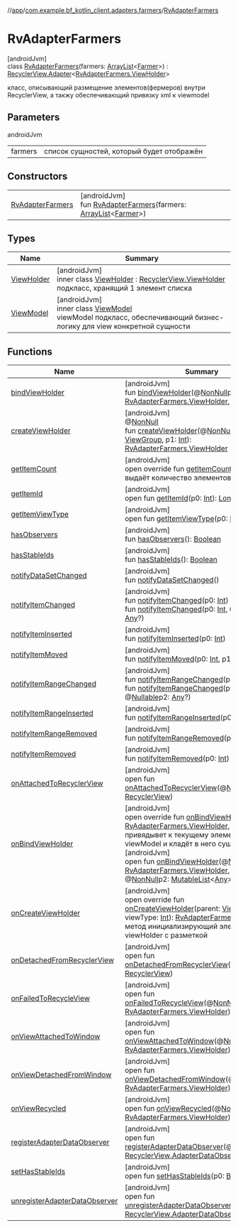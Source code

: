 //[app](../../../index.md)/[com.example.bf_kotlin_client.adapters.farmers](../index.md)/[RvAdapterFarmers](index.md)

# RvAdapterFarmers

[androidJvm]\
class [RvAdapterFarmers](index.md)(farmers: [ArrayList](https://kotlinlang.org/api/latest/jvm/stdlib/kotlin.collections/-array-list/index.html)&lt;[Farmer](../../com.example.bf_kotlin_client.dtos.entities/-farmer/index.md)&gt;) : [RecyclerView.Adapter](https://developer.android.com/reference/kotlin/androidx/recyclerview/widget/RecyclerView.Adapter.html)&lt;[RvAdapterFarmers.ViewHolder](-view-holder/index.md)&gt; 

класс, описывающий размещение элементов(фермеров) внутри RecyclerView, а такжу обеспечивающий привязку xml к viewmodel

## Parameters

androidJvm

| | |
|---|---|
| farmers | список сущностей, который будет отображён |

## Constructors

| | |
|---|---|
| [RvAdapterFarmers](-rv-adapter-farmers.md) | [androidJvm]<br>fun [RvAdapterFarmers](-rv-adapter-farmers.md)(farmers: [ArrayList](https://kotlinlang.org/api/latest/jvm/stdlib/kotlin.collections/-array-list/index.html)&lt;[Farmer](../../com.example.bf_kotlin_client.dtos.entities/-farmer/index.md)&gt;) |

## Types

| Name | Summary |
|---|---|
| [ViewHolder](-view-holder/index.md) | [androidJvm]<br>inner class [ViewHolder](-view-holder/index.md) : [RecyclerView.ViewHolder](https://developer.android.com/reference/kotlin/androidx/recyclerview/widget/RecyclerView.ViewHolder.html)<br>подкласс, хранящий 1 элемент списка |
| [ViewModel](-view-model/index.md) | [androidJvm]<br>inner class [ViewModel](-view-model/index.md)<br>viewModel подкласс, обеспечивающий бизнес-логику для view конкретной сущности |

## Functions

| Name | Summary |
|---|---|
| [bindViewHolder](index.md#-1636801881%2FFunctions%2F-912451524) | [androidJvm]<br>fun [bindViewHolder](index.md#-1636801881%2FFunctions%2F-912451524)(@[NonNull](https://developer.android.com/reference/kotlin/androidx/annotation/NonNull.html)p0: [RvAdapterFarmers.ViewHolder](-view-holder/index.md), p1: [Int](https://kotlinlang.org/api/latest/jvm/stdlib/kotlin/-int/index.html)) |
| [createViewHolder](../../com.example.bf_kotlin_client.adapters.support/-rv-adapter-support/index.md#1423244545%2FFunctions%2F-912451524) | [androidJvm]<br>@[NonNull](https://developer.android.com/reference/kotlin/androidx/annotation/NonNull.html)<br>fun [createViewHolder](../../com.example.bf_kotlin_client.adapters.support/-rv-adapter-support/index.md#1423244545%2FFunctions%2F-912451524)(@[NonNull](https://developer.android.com/reference/kotlin/androidx/annotation/NonNull.html)p0: [ViewGroup](https://developer.android.com/reference/kotlin/android/view/ViewGroup.html), p1: [Int](https://kotlinlang.org/api/latest/jvm/stdlib/kotlin/-int/index.html)): [RvAdapterFarmers.ViewHolder](-view-holder/index.md) |
| [getItemCount](get-item-count.md) | [androidJvm]<br>open override fun [getItemCount](get-item-count.md)(): [Int](https://kotlinlang.org/api/latest/jvm/stdlib/kotlin/-int/index.html)<br> выдаёт количество элементов/сущностей |
| [getItemId](../../com.example.bf_kotlin_client.adapters.support/-rv-adapter-support/index.md#725914875%2FFunctions%2F-912451524) | [androidJvm]<br>open fun [getItemId](../../com.example.bf_kotlin_client.adapters.support/-rv-adapter-support/index.md#725914875%2FFunctions%2F-912451524)(p0: [Int](https://kotlinlang.org/api/latest/jvm/stdlib/kotlin/-int/index.html)): [Long](https://kotlinlang.org/api/latest/jvm/stdlib/kotlin/-long/index.html) |
| [getItemViewType](../../com.example.bf_kotlin_client.adapters.support/-rv-adapter-support/index.md#714126295%2FFunctions%2F-912451524) | [androidJvm]<br>open fun [getItemViewType](../../com.example.bf_kotlin_client.adapters.support/-rv-adapter-support/index.md#714126295%2FFunctions%2F-912451524)(p0: [Int](https://kotlinlang.org/api/latest/jvm/stdlib/kotlin/-int/index.html)): [Int](https://kotlinlang.org/api/latest/jvm/stdlib/kotlin/-int/index.html) |
| [hasObservers](../../com.example.bf_kotlin_client.adapters.support/-rv-adapter-support/index.md#1092162006%2FFunctions%2F-912451524) | [androidJvm]<br>fun [hasObservers](../../com.example.bf_kotlin_client.adapters.support/-rv-adapter-support/index.md#1092162006%2FFunctions%2F-912451524)(): [Boolean](https://kotlinlang.org/api/latest/jvm/stdlib/kotlin/-boolean/index.html) |
| [hasStableIds](../../com.example.bf_kotlin_client.adapters.support/-rv-adapter-support/index.md#16685238%2FFunctions%2F-912451524) | [androidJvm]<br>fun [hasStableIds](../../com.example.bf_kotlin_client.adapters.support/-rv-adapter-support/index.md#16685238%2FFunctions%2F-912451524)(): [Boolean](https://kotlinlang.org/api/latest/jvm/stdlib/kotlin/-boolean/index.html) |
| [notifyDataSetChanged](../../com.example.bf_kotlin_client.adapters.support/-rv-adapter-support/index.md#-1095556076%2FFunctions%2F-912451524) | [androidJvm]<br>fun [notifyDataSetChanged](../../com.example.bf_kotlin_client.adapters.support/-rv-adapter-support/index.md#-1095556076%2FFunctions%2F-912451524)() |
| [notifyItemChanged](../../com.example.bf_kotlin_client.adapters.support/-rv-adapter-support/index.md#-1721030169%2FFunctions%2F-912451524) | [androidJvm]<br>fun [notifyItemChanged](../../com.example.bf_kotlin_client.adapters.support/-rv-adapter-support/index.md#-1721030169%2FFunctions%2F-912451524)(p0: [Int](https://kotlinlang.org/api/latest/jvm/stdlib/kotlin/-int/index.html))<br>fun [notifyItemChanged](../../com.example.bf_kotlin_client.adapters.support/-rv-adapter-support/index.md#748267402%2FFunctions%2F-912451524)(p0: [Int](https://kotlinlang.org/api/latest/jvm/stdlib/kotlin/-int/index.html), @[Nullable](https://developer.android.com/reference/kotlin/androidx/annotation/Nullable.html)p1: [Any](https://kotlinlang.org/api/latest/jvm/stdlib/kotlin/-any/index.html)?) |
| [notifyItemInserted](../../com.example.bf_kotlin_client.adapters.support/-rv-adapter-support/index.md#2137269507%2FFunctions%2F-912451524) | [androidJvm]<br>fun [notifyItemInserted](../../com.example.bf_kotlin_client.adapters.support/-rv-adapter-support/index.md#2137269507%2FFunctions%2F-912451524)(p0: [Int](https://kotlinlang.org/api/latest/jvm/stdlib/kotlin/-int/index.html)) |
| [notifyItemMoved](../../com.example.bf_kotlin_client.adapters.support/-rv-adapter-support/index.md#-1694317867%2FFunctions%2F-912451524) | [androidJvm]<br>fun [notifyItemMoved](../../com.example.bf_kotlin_client.adapters.support/-rv-adapter-support/index.md#-1694317867%2FFunctions%2F-912451524)(p0: [Int](https://kotlinlang.org/api/latest/jvm/stdlib/kotlin/-int/index.html), p1: [Int](https://kotlinlang.org/api/latest/jvm/stdlib/kotlin/-int/index.html)) |
| [notifyItemRangeChanged](../../com.example.bf_kotlin_client.adapters.support/-rv-adapter-support/index.md#1769183193%2FFunctions%2F-912451524) | [androidJvm]<br>fun [notifyItemRangeChanged](../../com.example.bf_kotlin_client.adapters.support/-rv-adapter-support/index.md#1769183193%2FFunctions%2F-912451524)(p0: [Int](https://kotlinlang.org/api/latest/jvm/stdlib/kotlin/-int/index.html), p1: [Int](https://kotlinlang.org/api/latest/jvm/stdlib/kotlin/-int/index.html))<br>fun [notifyItemRangeChanged](../../com.example.bf_kotlin_client.adapters.support/-rv-adapter-support/index.md#1916975740%2FFunctions%2F-912451524)(p0: [Int](https://kotlinlang.org/api/latest/jvm/stdlib/kotlin/-int/index.html), p1: [Int](https://kotlinlang.org/api/latest/jvm/stdlib/kotlin/-int/index.html), @[Nullable](https://developer.android.com/reference/kotlin/androidx/annotation/Nullable.html)p2: [Any](https://kotlinlang.org/api/latest/jvm/stdlib/kotlin/-any/index.html)?) |
| [notifyItemRangeInserted](../../com.example.bf_kotlin_client.adapters.support/-rv-adapter-support/index.md#-2104748521%2FFunctions%2F-912451524) | [androidJvm]<br>fun [notifyItemRangeInserted](../../com.example.bf_kotlin_client.adapters.support/-rv-adapter-support/index.md#-2104748521%2FFunctions%2F-912451524)(p0: [Int](https://kotlinlang.org/api/latest/jvm/stdlib/kotlin/-int/index.html), p1: [Int](https://kotlinlang.org/api/latest/jvm/stdlib/kotlin/-int/index.html)) |
| [notifyItemRangeRemoved](../../com.example.bf_kotlin_client.adapters.support/-rv-adapter-support/index.md#999899269%2FFunctions%2F-912451524) | [androidJvm]<br>fun [notifyItemRangeRemoved](../../com.example.bf_kotlin_client.adapters.support/-rv-adapter-support/index.md#999899269%2FFunctions%2F-912451524)(p0: [Int](https://kotlinlang.org/api/latest/jvm/stdlib/kotlin/-int/index.html), p1: [Int](https://kotlinlang.org/api/latest/jvm/stdlib/kotlin/-int/index.html)) |
| [notifyItemRemoved](../../com.example.bf_kotlin_client.adapters.support/-rv-adapter-support/index.md#-189254469%2FFunctions%2F-912451524) | [androidJvm]<br>fun [notifyItemRemoved](../../com.example.bf_kotlin_client.adapters.support/-rv-adapter-support/index.md#-189254469%2FFunctions%2F-912451524)(p0: [Int](https://kotlinlang.org/api/latest/jvm/stdlib/kotlin/-int/index.html)) |
| [onAttachedToRecyclerView](../../com.example.bf_kotlin_client.adapters.support/-rv-adapter-support/index.md#-1243461790%2FFunctions%2F-912451524) | [androidJvm]<br>open fun [onAttachedToRecyclerView](../../com.example.bf_kotlin_client.adapters.support/-rv-adapter-support/index.md#-1243461790%2FFunctions%2F-912451524)(@[NonNull](https://developer.android.com/reference/kotlin/androidx/annotation/NonNull.html)p0: [RecyclerView](https://developer.android.com/reference/kotlin/androidx/recyclerview/widget/RecyclerView.html)) |
| [onBindViewHolder](on-bind-view-holder.md) | [androidJvm]<br>open override fun [onBindViewHolder](on-bind-view-holder.md)(holder: [RvAdapterFarmers.ViewHolder](-view-holder/index.md), position: [Int](https://kotlinlang.org/api/latest/jvm/stdlib/kotlin/-int/index.html))<br> привядывет к текущему элементу viewModel и кладёт в него сущность<br>[androidJvm]<br>open fun [onBindViewHolder](index.md#-1188577290%2FFunctions%2F-912451524)(@[NonNull](https://developer.android.com/reference/kotlin/androidx/annotation/NonNull.html)p0: [RvAdapterFarmers.ViewHolder](-view-holder/index.md), p1: [Int](https://kotlinlang.org/api/latest/jvm/stdlib/kotlin/-int/index.html), @[NonNull](https://developer.android.com/reference/kotlin/androidx/annotation/NonNull.html)p2: [MutableList](https://kotlinlang.org/api/latest/jvm/stdlib/kotlin.collections/-mutable-list/index.html)&lt;[Any](https://kotlinlang.org/api/latest/jvm/stdlib/kotlin/-any/index.html)&gt;) |
| [onCreateViewHolder](on-create-view-holder.md) | [androidJvm]<br>open override fun [onCreateViewHolder](on-create-view-holder.md)(parent: [ViewGroup](https://developer.android.com/reference/kotlin/android/view/ViewGroup.html), viewType: [Int](https://kotlinlang.org/api/latest/jvm/stdlib/kotlin/-int/index.html)): [RvAdapterFarmers.ViewHolder](-view-holder/index.md)<br> метод инициализирующий элемент и его viewHolder с разметкой |
| [onDetachedFromRecyclerView](../../com.example.bf_kotlin_client.adapters.support/-rv-adapter-support/index.md#-1201433889%2FFunctions%2F-912451524) | [androidJvm]<br>open fun [onDetachedFromRecyclerView](../../com.example.bf_kotlin_client.adapters.support/-rv-adapter-support/index.md#-1201433889%2FFunctions%2F-912451524)(@[NonNull](https://developer.android.com/reference/kotlin/androidx/annotation/NonNull.html)p0: [RecyclerView](https://developer.android.com/reference/kotlin/androidx/recyclerview/widget/RecyclerView.html)) |
| [onFailedToRecycleView](index.md#-2096045599%2FFunctions%2F-912451524) | [androidJvm]<br>open fun [onFailedToRecycleView](index.md#-2096045599%2FFunctions%2F-912451524)(@[NonNull](https://developer.android.com/reference/kotlin/androidx/annotation/NonNull.html)p0: [RvAdapterFarmers.ViewHolder](-view-holder/index.md)): [Boolean](https://kotlinlang.org/api/latest/jvm/stdlib/kotlin/-boolean/index.html) |
| [onViewAttachedToWindow](index.md#897660987%2FFunctions%2F-912451524) | [androidJvm]<br>open fun [onViewAttachedToWindow](index.md#897660987%2FFunctions%2F-912451524)(@[NonNull](https://developer.android.com/reference/kotlin/androidx/annotation/NonNull.html)p0: [RvAdapterFarmers.ViewHolder](-view-holder/index.md)) |
| [onViewDetachedFromWindow](index.md#-595885000%2FFunctions%2F-912451524) | [androidJvm]<br>open fun [onViewDetachedFromWindow](index.md#-595885000%2FFunctions%2F-912451524)(@[NonNull](https://developer.android.com/reference/kotlin/androidx/annotation/NonNull.html)p0: [RvAdapterFarmers.ViewHolder](-view-holder/index.md)) |
| [onViewRecycled](index.md#-732275747%2FFunctions%2F-912451524) | [androidJvm]<br>open fun [onViewRecycled](index.md#-732275747%2FFunctions%2F-912451524)(@[NonNull](https://developer.android.com/reference/kotlin/androidx/annotation/NonNull.html)p0: [RvAdapterFarmers.ViewHolder](-view-holder/index.md)) |
| [registerAdapterDataObserver](../../com.example.bf_kotlin_client.adapters.support/-rv-adapter-support/index.md#-149943229%2FFunctions%2F-912451524) | [androidJvm]<br>open fun [registerAdapterDataObserver](../../com.example.bf_kotlin_client.adapters.support/-rv-adapter-support/index.md#-149943229%2FFunctions%2F-912451524)(@[NonNull](https://developer.android.com/reference/kotlin/androidx/annotation/NonNull.html)p0: [RecyclerView.AdapterDataObserver](https://developer.android.com/reference/kotlin/androidx/recyclerview/widget/RecyclerView.AdapterDataObserver.html)) |
| [setHasStableIds](../../com.example.bf_kotlin_client.adapters.support/-rv-adapter-support/index.md#1991189249%2FFunctions%2F-912451524) | [androidJvm]<br>open fun [setHasStableIds](../../com.example.bf_kotlin_client.adapters.support/-rv-adapter-support/index.md#1991189249%2FFunctions%2F-912451524)(p0: [Boolean](https://kotlinlang.org/api/latest/jvm/stdlib/kotlin/-boolean/index.html)) |
| [unregisterAdapterDataObserver](../../com.example.bf_kotlin_client.adapters.support/-rv-adapter-support/index.md#607934410%2FFunctions%2F-912451524) | [androidJvm]<br>open fun [unregisterAdapterDataObserver](../../com.example.bf_kotlin_client.adapters.support/-rv-adapter-support/index.md#607934410%2FFunctions%2F-912451524)(@[NonNull](https://developer.android.com/reference/kotlin/androidx/annotation/NonNull.html)p0: [RecyclerView.AdapterDataObserver](https://developer.android.com/reference/kotlin/androidx/recyclerview/widget/RecyclerView.AdapterDataObserver.html)) |
